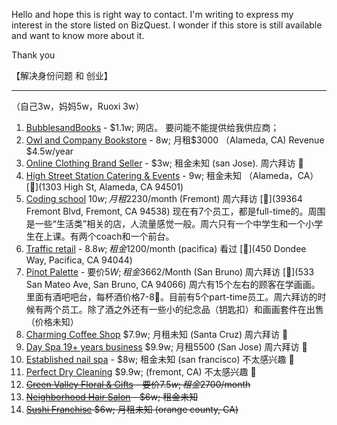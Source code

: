 
Hello and hope this is right way to contact. I'm writing to express my interest in the store listed on BizQuest. I wonder if this store is still available and want to know more about it.

Thank you

【解决身份问题 和 创业】

---




（自己3w，妈妈5w，Ruoxi 3w）

1. [BubblesandBooks](https://flippa.com/11704000-book-and-bath-subscription-box-with-155-monthly-subscribers-current)  - $1.1w; 网店。     要问能不能提供给我供应商；
2. [Owl and Company Bookstore](https://us.businessesforsale.com/us/owl-and-company-bookstore-in-alameda-county-for-sale.aspx) - 8w; 月租$3000 （Alameda, CA) Revenue $4.5w/year
3. [Online Clothing Brand Seller](https://www.bizquest.com/business-for-sale/online-clothing-brand-seller-financing-big-social-media-following/BW2177119/) - $3w; 租金未知 (san Jose).  周六拜访  📍
4. [High Street Station Catering & Events](https://www.loopnet.com/biz/Business-Asset/tremendous-opportunity-to-start-your-own-cafe/2171461/) - 9w; 租金未知 （Alameda，CA）  [📍](1303 High St, Alameda, CA 94501)
5. [Coding school](https://www.bizquest.com/business-for-sale/motivated-seller-unbeatable-value-coding-school-for-sale/BW2162966/) $10w; 月租$2230/month      (Fremont)        周六拜访 [📍](39364 Fremont Blvd, Fremont, CA 94538) 现在有7个员工，都是full-time的。周围是一些“生活类”相关的店，人流量感觉一般。周六只有一个中学生和一个小学生在上课。有两个coach和一个前台。
6. [Traffic retail](https://www.bizquest.com/business-for-sale/hi-traffic-retail-gift-and-jewelry-store/BW2104080/) - $8.8w; 租金$1200/month (pacifica)             看过    [📍](450 Dondee Way, Pacifica, CA 94044)
7. [Pinot Palette](https://www.loopnet.com/biz/Business-Opportunity/pinots-palette-san-bruno-established-paint-and-sip-business/2150529/) - 要价$5W; 租金$3662/Month   (San Bruno)   周六拜访   [📍](533 San Mateo Ave, San Bruno, CA 94066)  周六有15个左右的顾客在学画画。里面有酒吧吧台，每杯酒价格7-8🔪。目前有5个part-time员工。周六拜访的时候有两个员工。除了酒之外还有一些小的纪念品（钥匙扣）和画画套件在出售（价格未知）
8. [Charming Coffee Shop](https://www.bizquest.com/business-for-sale/charming-coffee-shop-in-santa-cruz-county/BW2141555/) $7.9w; 月租未知      (Santa Cruz)     周六拜访   📍
9. [Day Spa 19+ years business](https://www.bizquest.com/business-for-sale/established-day-spa-19-years-in-business/BW2177291/) $9.9w; 月租5500     (San Jose)  周六拜访  📍
10. [Established nail spa](https://www.bizquest.com/business-for-sale/established-nail-spa-for-sale-in-san-francisco-financial-district/BW2194570/) - $8w; 租金未知  (san francisco)     不太感兴趣   📍
11. [Perfect Dry Cleaning](https://www.bizquest.com/business-for-sale/perfect-dry-cleaning-family-business/BW2190785/) $9.9w;   (fremont, CA)                    不太感兴趣   📍
12. ~~[Green Valley Floral & Gifts](https://www.loopnet.com/biz/Business-Opportunity/wow-reduced-20-000/2121093/) - 要价$7.5w; 租金$2700/month~~
13. ~~[Neighborhood Hair Salon](https://www.bizquest.com/business-for-sale/neighborhood-hair-salon/BW2195426/) - $6w; 租金未知~~
14. ~~[Sushi Franchise](https://www.bizquest.com/business-for-sale/sushi-franchise-is-grocery-store-opportunity/BW2198637/) $6w; 月租未知  (orange county, CA)~~




















